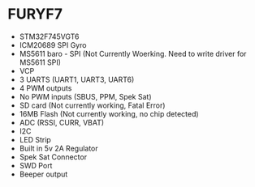 # FURYF7

* STM32F745VGT6
* ICM20689 SPI Gyro
* MS5611 baro - SPI (Not Currently Woerking.  Need to write driver for MS5611 SPI)
* VCP
* 3 UARTS (UART1, UART3, UART6)
* 4 PWM outputs
* No PWM inputs (SBUS, PPM, Spek Sat)
* SD card (Not currently working, Fatal Error)
* 16MB Flash (Not currently working, no chip detected)
* ADC (RSSI, CURR, VBAT)
* I2C 
* LED Strip
* Built in 5v 2A Regulator
* Spek Sat Connector
* SWD Port
* Beeper output
